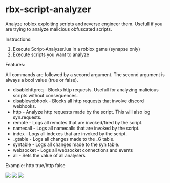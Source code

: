 # rbx-script-analyzer
Analyze roblox exploiting scripts and reverse engineer them. Usefull if you are trying to analyze malicious obfuscated scripts.

Instructions:
1. Execute Script-Analyzer.lua in a roblox game (synapse only)
2. Execute scripts you want to analyze

Features:

All commands are followed by a second argument. The second argument is always a bool value (true or false).
- disablehttpreq - Blocks http requests. Usefull for analyzing malicious scripts without consequences.
- disablewebhook - Blocks all http requests that involve discord webhooks.
- http - Analyze http requests made by the script. This will also log syn.requests.
- remote - Logs all remotes that are invoked/fired by the script.
- namecall - Logs all namecalls that are invoked by the script.
- index - Logs all indexes that are invoked by the script.
- _gtable - Logs all changes made to the _G table.
- syntable - Logs all changes made to the syn table.
- websocket - Logs all websocket connections and events
- all - Sets the value of all analysers

Example: http true/http false

![](./Images/1.PNG)
![](./Images/2.PNG)
![](./Images/3.PNG)

